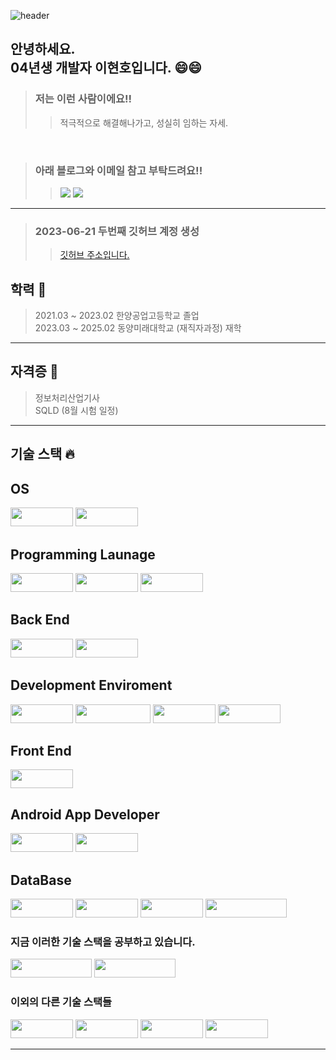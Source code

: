 ![header](https://capsule-render.vercel.app/api?type=waving&color=3864c3&height=200&section=header&text=Lee%20Hyun%20Ho&fontColor=ffffff&animation=fadeIn&fontSize=90)

<div align="left">
  <h2>안녕하세요. <br>04년생 개발자 이현호입니다. 😄😄</h2>
</div>

> ### 저는 이런 사람이에요!!
>> 적극적으로 해결해나가고, 성실히 임하는 자세.

<br>

> ### 아래 블로그와 이메일 참고 부탁드려요!!
>> <img src="https://img.shields.io/badge/Gmail-EA4335?style=flat&logo=Gmail&logoColor=white" />
>> <a href="https://hyunho1lee.tistory.com/"><img src="https://img.shields.io/badge/Tistory-000000?style=flat&logo=Tistory&logoColor=white" /></a>
<hr>

> ### 2023-06-21 두번째 깃허브 계정 생성
>> <a href="https://github.com/hyunho4621">깃허브 주소입니다.</a>

<div align="left">
  <h2>학력 🏫 </h3>
</div>

> 2021.03 ~ 2023.02 한양공업고등학교 졸업 <br>
> 2023.03 ~ 2025.02 동양미래대학교 (재직자과정) 재학

<hr>

<div align="left">
  <h2>자격증 📝</h2>
</div>

> 정보처리산업기사<br>
> SQLD (8월 시험 일정)

<hr>

<div align="left">
  <h2>기술 스택 🔥</h2>
  
  <h2>OS</h2>
  <img src="https://img.shields.io/badge/Windows-0078D6?style=flat&logo=Windows&logoColor=white" width=100 height=30 />
  <img src="https://img.shields.io/badge/Linux-FCC624?style=flat&logo=Linux&logoColor=black" width=100 height=30 />
  
  <h2>Programming Launage</h2>
  <img src="https://img.shields.io/badge/Kotlin-7F52FF?style=flat&logo=Kotlin&logoColor=white" width=100 height=30 />
  <img src="https://img.shields.io/badge/Python-3776AB?style=flat&logo=Python&logoColor=white" width=100 height=30 />
  <img src="https://img.shields.io/badge/Dart-0175C2?style=flat&logo=Dart&logoColor=white" width=100 height=30 />
  
  <h2>Back End</h2> 
  <img src="https://img.shields.io/badge/Spring-6DB33F?style=flat&logo=Spring&logoColor=white" width=100 height=30 />
  <img src="https://img.shields.io/badge/Django-092E20?style=flat&logo=Django&logoColor=white" width=100 height=30 />
  

  <h2>Development Enviroment</h2>
  <img src="https://img.shields.io/badge/Docker-2496ED?style=flat&logo=Docker&logoColor=white" width=100 height=30 />
  <img src="https://img.shields.io/badge/Postman-FF6C37?style=flat&logo=Postman&logoColor=white" width=120 height=30 />
  <img src="https://img.shields.io/badge/NGINX-009639?style=flat&logo=NGINX&logoColor=white" width=100 height=30 />
  <img src="https://img.shields.io/badge/Firebase-FFCA28?style=flat&logo=Firebase&logoColor=white" width=100 height=30 />
  
  <h2>Front End</h3>
  <img src="https://img.shields.io/badge/React-61DAFB?style=flat&logo=React&logoColor=white" width=100 height=30 />
  
  <h2>Android App Developer</h2>
  <img src="https://img.shields.io/badge/Android-3DDC84?style=flat&logo=Android&logoColor=white" width=100 height=30 />
  <img src="https://img.shields.io/badge/Flutter-02569B?style=flat&logo=Flutter&logoColor=white" width=100 height=30 />

  <h2>DataBase</h2>
  <img src="https://img.shields.io/badge/MongoDB-47A248?style=flat&logo=MongoDB&logoColor=white" width=100 height=30 />
  <img src="https://img.shields.io/badge/Oracle-F80000?style=flat&logo=Oracle&logoColor=white" width=100 height=30 />
  <img src="https://img.shields.io/badge/MySQL-4479A1?style=flat&logo=MySQL&logoColor=white" width=100 height=30 />
  <img src="https://img.shields.io/badge/PostgreSQL-4169E1?style=flat&logo=PostgreSQL&logoColor=white" width=130 height=30 />
</div>

<div>
  <h3>지금 이러한 기술 스택을 공부하고 있습니다.</h3>
  <img src="https://img.shields.io/badge/TypeScript-3178C6?style=flat&logo=TypeScript&logoColor=white" width=130 height=30 />
  <img src="https://img.shields.io/badge/WebPack-8DD6F9?style=flat&logo=WebPack&logoColor=white" width=130 height=30 />
</div>

<div align="left">
  <h3>이외의 다른 기술 스택들</h3>
  <img src="https://img.shields.io/badge/ReactiveX-B7178C?style=flat&logo=ReactiveX&logoColor=white" width=100 height=30 />
  <img src="https://img.shields.io/badge/Unity-FFFFFF?style=flat&logo=Unity&logoColor=black" width=100 height=30 />
  <img src="https://img.shields.io/badge/Compose-4285F4?style=flat&logo=Jetpack Compose&logoColor=black" width=100 height=30 />
  <img src="https://img.shields.io/badge/Vue.js-4FC08D?style=flat&logo=Vue.js&logoColor=black" width=100 height=30 />
</div>



<hr>
